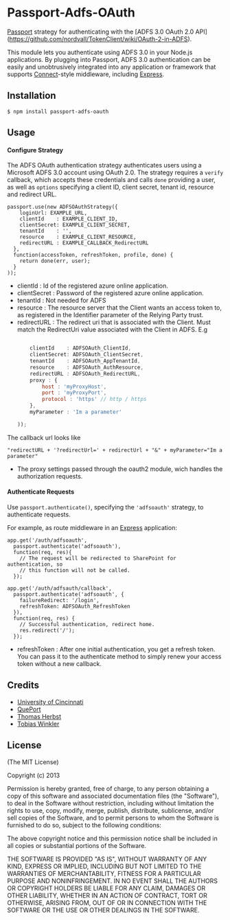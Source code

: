 # Passport-Adfs-OAuth

[Passport](http://passportjs.org/) strategy for authenticating with the [ADFS 3.0 OAuth 2.0 API] (https://github.com/nordvall/TokenClient/wiki/OAuth-2-in-ADFS).

This module lets you authenticate using ADFS 3.0 in your Node.js applications.
By plugging into Passport, ADFS 3.0 authentication can be easily and unobtrusively integrated into any application or framework that supports [Connect](http://www.senchalabs.org/connect/)-style middleware, including [Express](http://expressjs.com/).

## Installation

    $ npm install passport-adfs-oauth

## Usage

#### Configure Strategy

The ADFS OAuth authentication strategy authenticates users using a Microsoft ADFS 3.0
account using OAuth 2.0.  The strategy requires a `verify` callback, which
accepts these credentials and calls `done` providing a user, as well as
`options` specifying a client ID, client secret, tenant id, resource and redirect URL.

    passport.use(new ADFSOAuthStrategy({
        loginUrl: EXAMPLE_URL,
        clientId	: EXAMPLE_CLIENT_ID,
    	clientSecret: EXAMPLE_CLIENT_SECRET,
		tenantId 	: '',
		resource 	: EXAMPLE_CLIENT_RESOURCE,
		redirectURL : EXAMPLE_CALLBACK_RedirectURL
      },
      function(accessToken, refreshToken, profile, done) {
      	return done(err, user);
      }
    ));

* clientId : Id of the registered azure online application.
* clientSecret : Password of the registered azure online application.
* tenantId : Not needed for ADFS
* resource : The resource server that the Client wants an access token to, as registered in the Identifier parameter of the Relying Party trust.
* redirectURL : The redirect uri that is associated with the Client. Must match the RedirectUri value associated with the Client in ADFS.
E.g
	```javascript  

        clientId	: ADFSOAuth_ClientId,
    	clientSecret: ADFSOAuth_ClientSecret,
		tenantId 	: ADFSOAuth_AppTenantId,
		resource 	: ADFSOAuth_AuthResource,
		redirectURL : ADFSOAuth_RedirectURL,
		proxy : {
			host : 'myProxyHost',
			port : 'myProxyPort',
			protocol : 'https' // http / https
		},
		myParameter : 'Im a parameter'

    ));
	```  

The callback url looks like <br>

	"redirectURL + '?redirectUrl=' + redirectUrl + "&" + myParameter="Im a parameter"

* The proxy settings passed through the oauth2 module, wich handles the authorization requests.

#### Authenticate Requests

Use `passport.authenticate()`, specifying the `'adfsoauth'` strategy, to
authenticate requests.

For example, as route middleware in an [Express](http://expressjs.com/)
application:

    app.get('/auth/adfsoauth',
      passport.authenticate('adfsoauth'),
      function(req, res){
        // The request will be redirected to SharePoint for authentication, so
        // this function will not be called.
      });

    app.get('/auth/adfsauth/callback',
      passport.authenticate('adfsoauth', {
		failureRedirect: '/login',
		refreshToken: ADFSOAuth_RefreshToken
	  }),
      function(req, res) {
        // Successful authentication, redirect home.
        res.redirect('/');
      });

* refreshToken : After one initial authentication, you get a refresh token. You can pass it to the authenticate method to simply renew your access token without a new callback.
## Credits
  - [University of Cincinnati](https://github.com/University-Of-Cincinnati)
  - [QuePort](https://github.com/QuePort)
  - [Thomas Herbst](https://github.com/macrauder)
  - [Tobias Winkler](https://github.com/Tschuck)

## License

(The MIT License)

Copyright (c) 2013

Permission is hereby granted, free of charge, to any person obtaining a copy of
this software and associated documentation files (the "Software"), to deal in
the Software without restriction, including without limitation the rights to
use, copy, modify, merge, publish, distribute, sublicense, and/or sell copies of
the Software, and to permit persons to whom the Software is furnished to do so,
subject to the following conditions:

The above copyright notice and this permission notice shall be included in all
copies or substantial portions of the Software.

THE SOFTWARE IS PROVIDED "AS IS", WITHOUT WARRANTY OF ANY KIND, EXPRESS OR
IMPLIED, INCLUDING BUT NOT LIMITED TO THE WARRANTIES OF MERCHANTABILITY, FITNESS
FOR A PARTICULAR PURPOSE AND NONINFRINGEMENT. IN NO EVENT SHALL THE AUTHORS OR
COPYRIGHT HOLDERS BE LIABLE FOR ANY CLAIM, DAMAGES OR OTHER LIABILITY, WHETHER
IN AN ACTION OF CONTRACT, TORT OR OTHERWISE, ARISING FROM, OUT OF OR IN
CONNECTION WITH THE SOFTWARE OR THE USE OR OTHER DEALINGS IN THE SOFTWARE.
